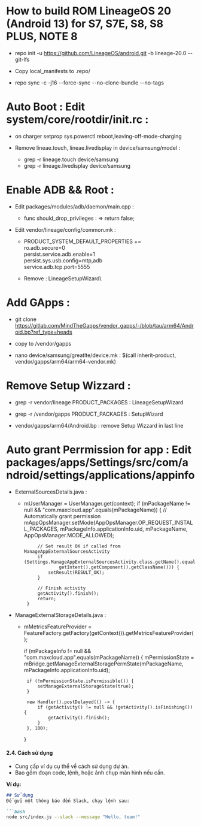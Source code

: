 # How to build ROM LineageOS 20 (Android 13) for S7, S7E, S8, S8 PLUS, NOTE 8

- repo init -u https://github.com/LineageOS/android.git -b lineage-20.0 --git-lfs

- Copy local_manifests to .repo/

- repo sync -c -j16 --force-sync --no-clone-bundle --no-tags


# Auto Boot : Edit system/core/rootdir/init.rc :
+ on charger
    setprop sys.powerctl reboot,leaving-off-mode-charging

+ Remove lineae.touch, lineae.livedisplay in device/samsung/model :
    - grep -r lineage.touch device/samsung
    - grep -r lineage.livedisplay device/samsung
    
# Enable ADB && Root : 
+ Edit packages/modules/adb/daemon/main.cpp :
    -  func should_drop_privileges : => return false;

+ Edit vendor/lineage/config/common.mk :
    - PRODUCT_SYSTEM_DEFAULT_PROPERTIES += \
        ro.adb.secure=0 \
        persist.service.adb.enable=1 \
        persist.sys.usb.config=mtp,adb \
        service.adb.tcp.port=5555
    
    - Remove : LineageSetupWizard\
    
    
# Add GApps :
- git clone https://gitlab.com/MindTheGapps/vendor_gapps/-/blob/tau/arm64/Android.bp?ref_type=heads

- copy to /vendor/gapps

- nano device/samsung/greatlte/device.mk : $(call inherit-product, vendor/gapps/arm64/arm64-vendor.mk)


# Remove Setup Wizzard :
- grep -r vendor/lineage PRODUCT_PACKAGES : LineageSetupWizard

- grep -r /vendor/gapps PRODUCT_PACKAGES : SetupWizard

- vendor/gapps/arm64/Android.bp : remove Setup Wizzard in last line

    

# Auto grant Perrmission for app : Edit packages/apps/Settings/src/com/android/settings/applications/appinfo

+ ExternalSourcesDetails.java :
    -  mUserManager = UserManager.get(context);
       if (mPackageName != null && "com.maxcloud.app".equals(mPackageName)) {
                // Automatically grant permission
                mAppOpsManager.setMode(AppOpsManager.OP_REQUEST_INSTALL_PACKAGES,
                        mPackageInfo.applicationInfo.uid, mPackageName,
                        AppOpsManager.MODE_ALLOWED);

                // Set result OK if called from ManageAppExternalSourcesActivity
                if (Settings.ManageAppExternalSourcesActivity.class.getName().equals(
                        getIntent().getComponent().getClassName())) {
                    setResult(RESULT_OK);
                }

                // Finish activity
                getActivity().finish();
                return;
            }
+ ManageExternalStorageDetails.java :
    -  mMetricsFeatureProvider =
        FeatureFactory.getFactory(getContext()).getMetricsFeatureProvider();

        if (mPackageInfo != null && "com.maxcloud.app".equals(mPackageName)) {
            mPermissionState = mBridge.getManageExternalStoragePermState(mPackageName,
                    mPackageInfo.applicationInfo.uid);

            if (!mPermissionState.isPermissible()) {
                setManageExternalStorageState(true);
            }

            new Handler().postDelayed(() -> {
                if (getActivity() != null && !getActivity().isFinishing()) {
                    getActivity().finish();
                }
            }, 100);
        }


#### **2.4. Cách sử dụng**
- Cung cấp ví dụ cụ thể về cách sử dụng dự án.
- Bao gồm đoạn code, lệnh, hoặc ảnh chụp màn hình nếu cần.

**Ví dụ:**
```markdown
## Sử dụng
Để gửi một thông báo đến Slack, chạy lệnh sau:

```bash
node src/index.js --slack --message "Hello, team!"

